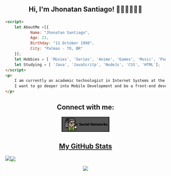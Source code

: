 <h2 align="center">Hi, I'm Jhonatan Santiago! 🙋🏾‍♂️👨🏾‍💻</h2>

````html
<script>
    let AboutMe =[{
    	   Name: "Jhonatan Santiago",
    	   Age: 23,
    	   Birthday: "11 October 1998",
    	   City: "Palmas - TO, BR"   
	}];
	let Hobbies = [ 'Movies', 'Series', 'Anime', 'Games', 'Music', 'Podcast', 'Cinema', 'Eating', 'Pets'];	
	let Studying = [ 'Java', 'JavaScritp', 'NodeJs', 'CSS', 'HTML'];
</script>
<p>   
	I am currently an academic technologist in Internet Systems at the Federal Institute of Tocantins - Campus Palmas.
	I want to go deeper into Mobile Development and be a front-end developer
</p>
````


<h2 align='center'> Connect with me: </h2>
<p align="center"><a href="https://cliolink.com/jhonatanssantiago" target="blank"><img src="img/social.png" width=150/></a</p>
	
<h2 align="center"> My GitHub Stats </h2>
<p><img align="left" src="https://github-readme-stats.vercel.app/api?username=JhonatanSSantiago&count_private=true&show_icons=true&theme=radical" /></p>
<p><img align="center" src="https://github-readme-stats.vercel.app/api/top-langs/?username=JhonatanSSantiago&theme=radical"/></p>


<p align="center"><img src="https://komarev.com/ghpvc/?username=JhonatanSSantiago&label=Profile%20views&color=0e75b6&style=flat"/> </p>





